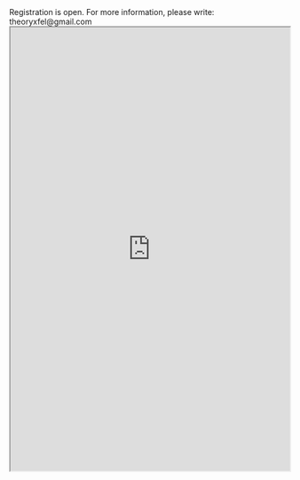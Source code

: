 
<html>

<style type="text/css">
.page-header {
  color: white;
  text-align: center;
  background-color: white;
  background-image: url("./images/FELheader.png");
  background-repeat: no-repeat;
  background-size: cover;
  margin: 0 auto;

}
</style>
<body>
Registration is open. For more information, please write: theoryxfel@gmail.com
<iframe src="https://framaforms.org/registration-workshop-theoryxfel-2025-1742565602" width="100%" height="800" border="0"></iframe>
<!--<iframe src="https://framaforms.org/registration-workshop-theoryxfel-1718114984" width="100%" height="800" border="0"></iframe>-->
</body>
</html>
